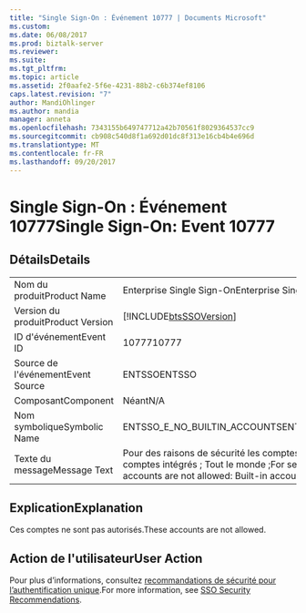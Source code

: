 ```yaml
---
title: "Single Sign-On : Événement 10777 | Documents Microsoft"
ms.custom: 
ms.date: 06/08/2017
ms.prod: biztalk-server
ms.reviewer: 
ms.suite: 
ms.tgt_pltfrm: 
ms.topic: article
ms.assetid: 2f0aafe2-5f6e-4231-88b2-c6b374ef8106
caps.latest.revision: "7"
author: MandiOhlinger
ms.author: mandia
manager: anneta
ms.openlocfilehash: 7343155b649747712a42b70561f8029364537cc9
ms.sourcegitcommit: cb908c540d8f1a692d01dc8f313e16cb4b4e696d
ms.translationtype: MT
ms.contentlocale: fr-FR
ms.lasthandoff: 09/20/2017
---
```

# <a name="single-sign-on-event-10777"></a><span data-ttu-id="70214-102">Single Sign-On : Événement 10777</span><span class="sxs-lookup"><span data-stu-id="70214-102">Single Sign-On: Event 10777</span></span>
## <a name="details"></a><span data-ttu-id="70214-103">Détails</span><span class="sxs-lookup"><span data-stu-id="70214-103">Details</span></span>  
  
|||  
|-|-|  
|<span data-ttu-id="70214-104">Nom du produit</span><span class="sxs-lookup"><span data-stu-id="70214-104">Product Name</span></span>|<span data-ttu-id="70214-105">Enterprise Single Sign-On</span><span class="sxs-lookup"><span data-stu-id="70214-105">Enterprise Single Sign-On</span></span>|  
|<span data-ttu-id="70214-106">Version du produit</span><span class="sxs-lookup"><span data-stu-id="70214-106">Product Version</span></span>|[!INCLUDE[btsSSOVersion](../includes/btsssoversion-md.md)]|  
|<span data-ttu-id="70214-107">ID d'événement</span><span class="sxs-lookup"><span data-stu-id="70214-107">Event ID</span></span>|<span data-ttu-id="70214-108">10777</span><span class="sxs-lookup"><span data-stu-id="70214-108">10777</span></span>|  
|<span data-ttu-id="70214-109">Source de l'événement</span><span class="sxs-lookup"><span data-stu-id="70214-109">Event Source</span></span>|<span data-ttu-id="70214-110">ENTSSO</span><span class="sxs-lookup"><span data-stu-id="70214-110">ENTSSO</span></span>|  
|<span data-ttu-id="70214-111">Composant</span><span class="sxs-lookup"><span data-stu-id="70214-111">Component</span></span>|<span data-ttu-id="70214-112">Néant</span><span class="sxs-lookup"><span data-stu-id="70214-112">N/A</span></span>|  
|<span data-ttu-id="70214-113">Nom symbolique</span><span class="sxs-lookup"><span data-stu-id="70214-113">Symbolic Name</span></span>|<span data-ttu-id="70214-114">ENTSSO_E_NO_BUILTIN_ACCOUNTS</span><span class="sxs-lookup"><span data-stu-id="70214-114">ENTSSO_E_NO_BUILTIN_ACCOUNTS</span></span>|  
|<span data-ttu-id="70214-115">Texte du message</span><span class="sxs-lookup"><span data-stu-id="70214-115">Message Text</span></span>|<span data-ttu-id="70214-116">Pour des raisons de sécurité les comptes suivants ne sont pas autorisés : comptes intégrés ; Tout le monde ;</span><span class="sxs-lookup"><span data-stu-id="70214-116">For security reasons the following accounts are not allowed: Built-in accounts; Everyone;</span></span>|  
  
## <a name="explanation"></a><span data-ttu-id="70214-117">Explication</span><span class="sxs-lookup"><span data-stu-id="70214-117">Explanation</span></span>  
 <span data-ttu-id="70214-118">Ces comptes ne sont pas autorisés.</span><span class="sxs-lookup"><span data-stu-id="70214-118">These accounts are not allowed.</span></span>  
  
## <a name="user-action"></a><span data-ttu-id="70214-119">Action de l'utilisateur</span><span class="sxs-lookup"><span data-stu-id="70214-119">User Action</span></span>  
 <span data-ttu-id="70214-120">Pour plus d’informations, consultez [recommandations de sécurité pour l’authentification unique](../core/sso-security-recommendations.md).</span><span class="sxs-lookup"><span data-stu-id="70214-120">For more information, see [SSO Security Recommendations](../core/sso-security-recommendations.md).</span></span>